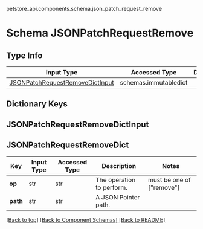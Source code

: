 petstore_api.components.schema.json_patch_request_remove
# Schema JSONPatchRequestRemove

## Type Info
Input Type | Accessed Type | Description | Notes
------------ | ------------- | ------------- | -------------
[JSONPatchRequestRemoveDictInput](#jsonpatchrequestremovedictinput) | schemas.immutabledict |  |

## Dictionary Keys
## JSONPatchRequestRemoveDictInput
## JSONPatchRequestRemoveDict

Key | Input Type | Accessed Type | Description | Notes
------------ | ------------- | ------------- | ------------- | -------------
**op** | str | str | The operation to perform. | must be one of ["remove"]
**path** | str | str | A JSON Pointer path. |

[[Back to top]](#top) [[Back to Component Schemas]](../../../README.md#Component-Schemas) [[Back to README]](../../../README.md)
